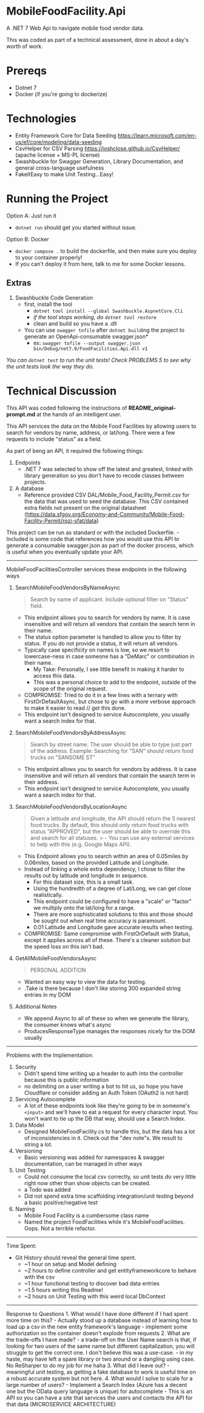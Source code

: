 # MobileFoodFacility.Api
A .NET 7 Web Api to navigate mobile food vendor data.

This was coded as part of a technical assessment, done in about a day's worth of work.

# Prereqs
- Dotnet 7
- Docker (if you're going to dockerize)

# Technologies
- Entity Framework Core for Data Seeding https://learn.microsoft.com/en-us/ef/core/modeling/data-seeding
- CsvHelper for CSV Parsing https://joshclose.github.io/CsvHelper/ (apache license + MS-PL license)
- Swashbuckle for Swagger Generation, Library Documentation, and general cross-language usefulness
- FakeItEasy to make Unit Testing...Easy!
# Running the Project

Option A: Just run it
- `dotnet run` should get you started without issue.

Option B: Docker
- `docker compose .` to build the dockerfile, and then make sure you deploy to your container properly! 
- If you can't deploy it from here, talk to me for some Docker lessons.

## Extras

1. Swashbuckle Code Generation
	- first, install the tool 
	  - `dotnet tool install --global Swashbuckle.AspnetCore.Cli`
	  - *if the tool stops working, do `dotnet tool restore`*
	  - clean and build so you have a .dll
	 - You can use `swagger tofile` after `dotnet build`ing the project to generate an OpenApi-consumable swagger.json*
	 	- ex: `swagger tofile --output swagger.json bin/Debug/net7.0/FoodFacilities.Api.dll v1`

*You can `dotnet test` to run the unit tests! Check PROBLEMS.5 to see why the unit tests look the way they do.*

# Technical Discussion

This API was coded following the instructions of **README_original-prompt.md** at the hands of an intelligent user.

This API services the data on the Mobile Food Facilities by allowing users to search for vendors by name, address, or lat/long. There were a few requests to include "status" as a field.

As part of beng an API, it required the following things:
1. Endpoints
	- .NET 7 was selected to show off the latest and greatest, linked with library generation so you don't have to recode classes between projects.
2. A database
	- Reference provided CSV DAL/Mobile_Food_Facility_Permit.csv for the data that was used to seed the database. This CSV contained extra fields not present on the original datasheet  (https://data.sfgov.org/Economy-and-Community/Mobile-Food-Facility-Permit/rqzj-sfat/data)

This project can be run as standard or with the included Dockerfile. 
	- Included is some code that references how you would use this API to generate a consumable swagger.json as part of the docker process, which is useful when you eventually update your API.

---

MobileFoodFacilitiesController services these endpoints in the following ways 
> 
1. SearchMobileFoodVendorsByNameAsync 
	> Search by name of applicant. Include optional filter on "Status" field.
	- This endpoint allows you to search for vendors by name. It is case insensitive and will return all vendors that contain the search term in their name.
	- The status option parameter is handled to allow you to filter by status. If you do not provide a status, it will return all vendors.
	- Typically case specificity on names is low, so we resort to lowercase-ness in case someone has a "DeMarc" or combination in their name.
		- My Take: Personally, I see little benefit in making it harder to access this data.
		- This was a personal choice to add to the endpoint, outside of the scope of the original request.
	- COMPROMISE: Tried to do it in a few lines with a ternary with FirstOrDefaultAsync, but chose to go with a more verbose approach to make it easier to read // get this done.
	- This endpoint isn't designed to service Autocomplete, you usually want a search index for that.
	
>
2. SearchMobileFoodVendorsByAddressAsync
	> Search by street name. The user should be able to type just part of the address. Example: Searching for "SAN" should return food trucks on "SANSOME ST"
	- This endpoint allows you to search for vendors by address. It is case insensitive and will return all vendors that contain the search term in their address.
	- This endpoint isn't designed to service Autocomplete, you usually want a search index for that.
		
3. SearchMobileFoodVendorsByLocationAsync
	> Given a latitude and longitude, the API should return the 5 nearest food trucks. By default, this should only return food trucks with status "APPROVED", but the user should be able to override this and search for all statuses.
		> - You can use any external services to help with this (e.g. Google Maps API).
	
	- This Endpoint allows you to search within an area of 0.05miles by 0.06miles, based on the provided Latitude and Longitude.
	- Instead of linking a whole extra dependency, I chose to filter the results out by latitude and longitude in sequence. 
		- For this dataset size, this is a small task. 
		- Using the hundredth of a degree of Lat/Long, we can get close realistically.
		- This endpoint could be configured to have a "scale" or "factor" we multiply onto the lat/long for a range. 
		- There are more sophisticated solutions to this and those should be sought out when real time accuracy is paramount.
		- 0.01 Latitude and Longitude gave accurate results when testing.
	- COMPROMISE: Same compromise with FirstOrDefault with Status, except it applies across all of these. There's a cleaner solution but the speed loss on this isn't bad.
	
4. GetAllMobileFoodVendorsAsync
	> PERSONAL ADDITION
	- Wanted an easy way to view the data for testing.
	- .Take is there because I don't like storing 300 expanded string entries in my DOM

5. Additional Notes
	- We append Async to all of these so when we generate the library, the consumer knows what's async
	- ProducesResponseType manages the responses nicely for the DOM usually
---
Problems with the Implementation:
1. Security
	- Didn't spend time writing up a header to auth into the controller because this is public information
	- no delimiting on a user writing a bot to hit us, so hope you have Cloudflare or consider adding an Auth Token (OAuth2 is not hard)
2. Servicing Autocomplete
	- A lot of these endpoints look like they're going to be in someone's `<input>` and we'll have to eat a request for every character input. You won't want to tie up the DB that way, should use a Search Index.
3. Data Model
	- Designed MobileFoodFacility.cs to handle this, but the data has a lot of inconsistencies in it. Check out the "dev note"s. We result to string a lot.
4. Versioning
	- Basic versioning was added for namespaces & swagger documentation, can be managed in other ways
5. Unit Testing
	- Could not consume the local csv correctly, so unit tests do very little right now other than show objects can be created.
	- a Todo was added
	- Did not spend extra time scaffolding integration/unit testing beyond a basic positive/negative test
6. Naming
	- Mobile Food Facility is a cumbersome class name
	- Named the project FoodFacilities while it's MobileFoodFacilities. Oops. Not a terrible refactor.
---
Time Spent:
- Git History should reveal the general time spent.
	- ~1 hour on setup and Model defining
	- ~2 hours to define controller and get entityframeworkcore to behave with the csv
	- ~1 hour functional testing to discover bad data entries
	- ~1.5 hours writing this Readme!
	- ~2 hours on Unit Testing with this weird local DbContext

---

Response to Questions
	1. What would I have done different if I had spent more time on this?
		- Actually stood up a database instead of learning how to load up a csv in the new entity framework's language
		- implement some authorization so the container doesn't explode from requests
	2. What are the trade-offs I have made?
		- a trade-off on the User Name search is that, if looking for two users of the same name but different capitalization, you will struggle to get the correct one. I don't believe this was a use-case.
		- in my haste, may have left a spare library or two around or a dangling using case. No ReSharper to do my job for me haha
	3. What did I leave out?
		- meaningful unit testing, as getting a fake database to work is useful time on a robust accurate system but not here.
	4. What would I solve to scale for a large number of users?
		- Implement a Search Index (Azure has a decent one but the OData query language is unique) for autocomplete
		- This is an API so you can have a site that services the users and contacts the API for that data (MICROSERVICE ARCHITECTURE)

